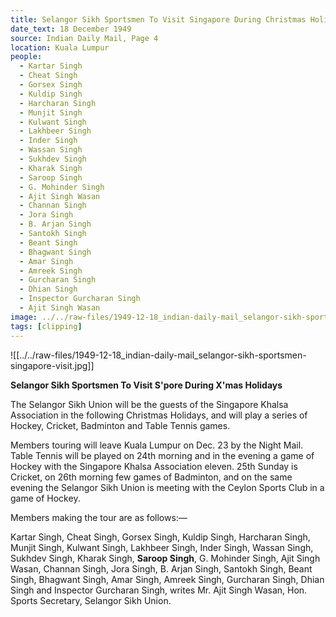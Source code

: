 ```yaml
---
title: Selangor Sikh Sportsmen To Visit Singapore During Christmas Holidays
date_text: 18 December 1949
source: Indian Daily Mail, Page 4
location: Kuala Lumpur
people:
  - Kartar Singh
  - Cheat Singh
  - Gorsex Singh
  - Kuldip Singh
  - Harcharan Singh
  - Munjit Singh
  - Kulwant Singh
  - Lakhbeer Singh
  - Inder Singh
  - Wassan Singh
  - Sukhdev Singh
  - Kharak Singh
  - Saroop Singh
  - G. Mohinder Singh
  - Ajit Singh Wasan
  - Channan Singh
  - Jora Singh
  - B. Arjan Singh
  - Santokh Singh
  - Beant Singh
  - Bhagwant Singh
  - Amar Singh
  - Amreek Singh
  - Gurcharan Singh
  - Dhian Singh
  - Inspector Gurcharan Singh
  - Ajit Singh Wasan
image: ../../raw-files/1949-12-18_indian-daily-mail_selangor-sikh-sportsmen-singapore-visit.jpg
tags: [clipping]
---
```


![[../../raw-files/1949-12-18_indian-daily-mail_selangor-sikh-sportsmen-singapore-visit.jpg]]

**Selangor Sikh Sportsmen To Visit S'pore During X'mas Holidays**

The Selangor Sikh Union will be the guests of the Singapore Khalsa Association in the following Christmas Holidays, and will play a series of Hockey, Cricket, Badminton and Table Tennis games.

Members touring will leave Kuala Lumpur on Dec. 23 by the Night Mail. Table Tennis will be played on 24th morning and in the evening a game of Hockey with the Singapore Khalsa Association eleven. 25th Sunday is Cricket, on 26th morning few games of Badminton, and on the same evening the Selangor Sikh Union is meeting with the Ceylon Sports Club in a game of Hockey.

Members making the tour are as follows:—

Kartar Singh, Cheat Singh, Gorsex Singh, Kuldip Singh, Harcharan Singh, Munjit Singh, Kulwant Singh, Lakhbeer Singh, Inder Singh, Wassan Singh, Sukhdev Singh, Kharak Singh, **Saroop Singh**, G. Mohinder Singh, Ajit Singh Wasan, Channan Singh, Jora Singh, B. Arjan Singh, Santokh Singh, Beant Singh, Bhagwant Singh, Amar Singh, Amreek Singh, Gurcharan Singh, Dhian Singh and Inspector Gurcharan Singh, writes Mr. Ajit Singh Wasan, Hon. Sports Secretary, Selangor Sikh Union.